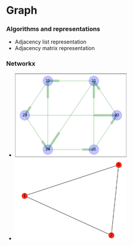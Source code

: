 # Graph 

### Algorithms and representations

<ul>
	<li>Adjacency list representation</li>
	<li>Adjacency matrix representation</li>
</ul>


### Networkx

<ul>
	<li><img src="./results/1.png" width="300px"></li>
	<li><img src="./results/2.png" width="300px"></li>
</ul>